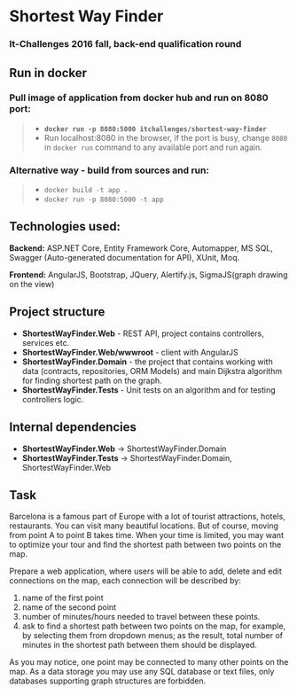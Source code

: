 # Shortest Way Finder
### It-Challenges 2016 fall, back-end qualification round


## Run in docker
### Pull image of application from docker hub and run on 8080 port:
> - **`docker run -p 8080:5000 itchallenges/shortest-way-finder`**
> - Run localhost:8080 in the browser, if the port is busy, change `8080` in `docker run` command to any available port and run again.

### Alternative way - build from sources and run:
> - `docker build -t app .`
> - `docker run -p 8080:5000 -t app`

## Technologies used:
**Backend:** ASP.NET Core, Entity Framework Core, Automapper, MS SQL, Swagger (Auto-generated documentation for API), XUnit, Moq.

**Frontend:** AngularJS, Bootstrap, JQuery, Alertify.js, SigmaJS(graph drawing on the view)

## Project structure
- **ShortestWayFinder.Web** - REST API, project contains controllers, services etc.
- **ShortestWayFinder.Web/wwwroot** - client with AngularJS
- **ShortestWayFinder.Domain** - the project that contains working with data (contracts, repositories, ORM Models) and main Dijkstra algorithm for finding shortest path on the graph.
- **ShortestWayFinder.Tests** - Unit tests on an algorithm and for testing controllers logic.

## Internal dependencies
- **ShortestWayFinder.Web** -> ShortestWayFinder.Domain
- **ShortestWayFinder.Tests** -> ShortestWayFinder.Domain, ShortestWayFinder.Web

## Task
Barcelona is a famous part of Europe with a lot of tourist attractions, hotels, restaurants. You
can visit many beautiful locations. But of course, moving from point A to point B takes time.
When your time is limited, you may want to optimize your tour and find the shortest path
between two points on the map.

Prepare a web application, where users will be able to add, delete and edit connections on
the map, each connection will be described by:

1. name of the first point
2. name of the second point
3. number of minutes/hours needed to travel between these points.
4. ask to find a shortest path between two points on the map, for example, by selecting
them from dropdown menus; as the result, total number of minutes in the shortest
path between them should be displayed.

As you may notice, one point may be connected to many other points on the map. As a data
storage you may use any SQL database or text files, only databases supporting graph
structures are forbidden.
